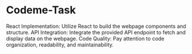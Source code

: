 # Codeme-Task
React Implementation: Utilize React to build the webpage components and structure.
API Integration: Integrate the provided API endpoint to fetch and display data on the webpage.
Code Quality: Pay attention to code organization, readability, and maintainability.
